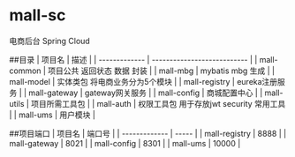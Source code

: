 # mall-sc
电商后台 Spring Cloud

##目录
| 项目名           | 描述                          |
| ------------- | --------------------------- |
| mall-common   | 项目公共 返回状态 数据 封装             |
| mall-mbg      | mybatis mbg 生成              |
| mall-model    | 实体类包 将电商业务分为5个模块            |
| mall-registry | eureka注册服务                  |
| mall-gateway  | gateway网关服务                 |
| mall-config   | 商城配置中心                      |
| mall-utils    | 项目所需工具包                     |
| mall-auth     | 权限工具包 用于存放jwt security 常用工具 |
| mall-ums      | 用户模块                        |


##项目端口
| 项目名           | 端口号   |
| ------------- | ----- |
| mall-registry | 8888  |
| mall-gateway  | 8021  |
| mall-config   | 8301  |
| mall-ums      | 10000 |


